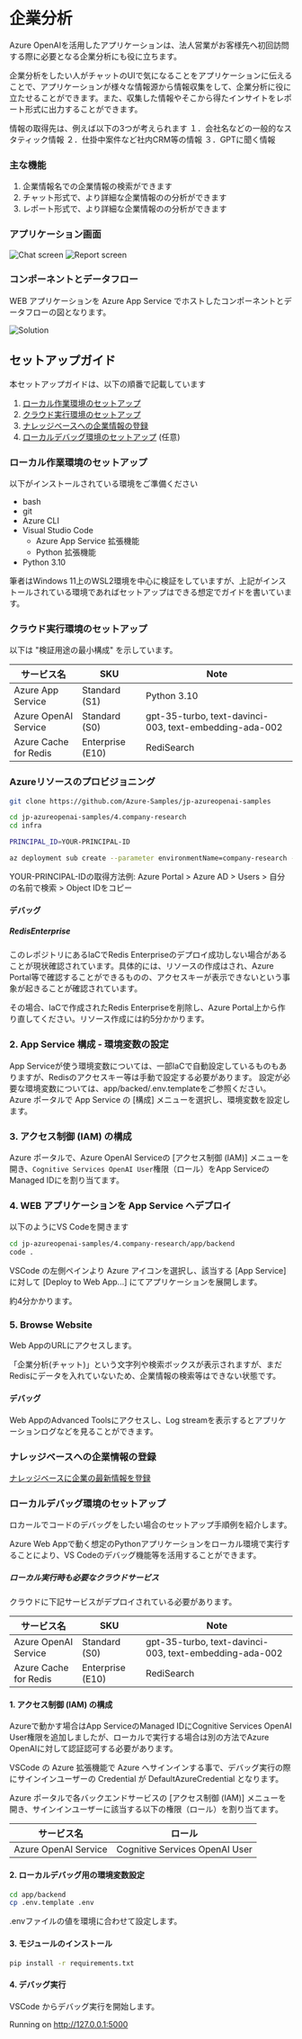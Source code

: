 # 企業分析

Azure OpenAIを活用したアプリケーションは、法人営業がお客様先へ初回訪問する際に必要となる企業分析にも役に立ちます。

企業分析をしたい人がチャットのUIで気になることをアプリケーションに伝えることで、アプリケーションが様々な情報源から情報収集をして、企業分析に役に立たせることができます。また、収集した情報やそこから得たインサイトをレポート形式に出力することができます。

情報の取得先は、例えば以下の3つが考えられます
１．会社名などの一般的なスタティック情報
２．仕掛中案件など社内CRM等の情報
３．GPTに聞く情報

### 主な機能

1. 企業情報名での企業情報の検索ができます
1. チャット形式で、より詳細な企業情報のの分析ができます
1. レポート形式で、より詳細な企業情報のの分析ができます

### アプリケーション画面

![Chat screen](docs/demo-chat.png)
![Report screen](docs/demo-report.png)

### コンポーネントとデータフロー
WEB アプリケーションを Azure App Service でホストしたコンポーネントとデータフローの図となります。

![Solution](docs/diagram.png)

## セットアップガイド

本セットアップガイドは、以下の順番で記載しています
1. [ローカル作業環境のセットアップ](#ローカル作業環境のセットアップ)
1. [クラウド実行環境のセットアップ](#クラウド実行環境のセットアップ)
1. [ナレッジベースへの企業情報の登録](#ナレッジベースへの企業情報の登録)
1. [ローカルデバッグ環境のセットアップ](#ローカルデバッグ環境のセットアップ) (任意)

### ローカル作業環境のセットアップ
以下がインストールされている環境をご準備ください
- bash
- git
- Azure CLI
- Visual Studio Code
    - Azure App Service 拡張機能 
    - Python 拡張機能
- Python 3.10

筆者はWindows 11上のWSL2環境を中心に検証をしていますが、上記がインストールされている環境であればセットアップはできる想定でガイドを書いています。

### クラウド実行環境のセットアップ
以下は "検証用途の最小構成" を示しています。

|  サービス名  |  SKU  | Note |
| ---- | ---- | ---- |
| Azure App Service  |  Standard (S1)  | Python 3.10 |
| Azure OpenAI Service |  Standard (S0)  | gpt-35-turbo, text-davinci-003, text-embedding-ada-002 |
| Azure Cache for Redis | Enterprise (E10) | RediSearch |

### Azureリソースのプロビジョニング
```bash
git clone https://github.com/Azure-Samples/jp-azureopenai-samples

cd jp-azureopenai-samples/4.company-research
cd infra

PRINCIPAL_ID=YOUR-PRINCIPAL-ID

az deployment sub create --parameter environmentName=company-research --parameter location=japaneast --parameter openAiResourceGroupLocation=eastus --parameter principalId=$PRINCIPAL_ID --location japaneast --template-file ./main.bicep
```
YOUR-PRINCIPAL-IDの取得方法例: Azure Portal > Azure AD > Users > 自分の名前で検索 > Object IDをコピー

#### デバッグ
##### RedisEnterprise
このレポジトリにあるIaCでRedis Enterpriseのデプロイ成功しない場合があることが現状確認されています。具体的には、リソースの作成はされ、Azure Portal等で確認することができるものの、アクセスキーが表示できないという事象が起きることが確認されています。

その場合、IaCで作成されたRedis Enterpriseを削除し、Azure Portal上から作り直してください。リソース作成には約5分かかります。

### 2. App Service 構成 - 環境変数の設定
App Serviceが使う環境変数については、一部IaCで自動設定しているものもありますが、Redisのアクセスキー等は手動で設定する必要があります。
設定が必要な環境変数については、app/backed/.env.templateをご参照ください。
Azure ポータルで App Service の [構成] メニューを選択し、環境変数を設定します。

### 3. アクセス制御 (IAM) の構成

Azure ポータルで、Azure OpenAI Serviceの [アクセス制御 (IAM)] メニューを開き、`Cognitive Services OpenAI User`権限（ロール）をApp Serviceの Managed IDにを割り当てます。 

### 4. WEB アプリケーションを App Service へデプロイ
以下のようにVS Codeを開きます
```bash
cd jp-azureopenai-samples/4.company-research/app/backend
code .
```

VSCode の左側ペインより Azure アイコンを選択し、該当する [App Service] に対して [Deploy to Web App...] にてアプリケーションを展開します。

約4分かかります。

### 5. Browse Website
Web AppのURLにアクセスします。

「企業分析(チャット)」という文字列や検索ボックスが表示されますが、まだRedisにデータを入れていないため、企業情報の検索等はできない状態です。

#### デバッグ
Web AppのAdvanced Toolsにアクセスし、Log streamを表示するとアプリケーションログなどを見ることができます。

### ナレッジベースへの企業情報の登録
[ナレッジベースに企業の最新情報を登録](scripts/README.md)

### ローカルデバッグ環境のセットアップ
ロカールでコードのデバッグをしたい場合のセットアップ手順例を紹介します。

Azure Web Appで動く想定のPythonアプリケーションをローカル環境で実行することにより、VS Codeのデバッグ機能等を活用することができます。

##### ローカル実行時も必要なクラウドサービス
クラウドに下記サービスがデプロイされている必要があります。

|  サービス名  |  SKU  | Note |
| ---- | ---- | ---- |
| Azure OpenAI Service |  Standard (S0)  | gpt-35-turbo, text-davinci-003, text-embedding-ada-002 |
| Azure Cache for Redis | Enterprise (E10) | RediSearch |

#### 1. アクセス制御 (IAM) の構成
Azureで動かす場合はApp ServiceのManaged IDにCognitive Services OpenAI User権限を追加しましたが、ローカルで実行する場合は別の方法でAzure OpenAIに対して認証認可する必要があります。

VSCode の Azure 拡張機能で Azure へサインインする事で、デバッグ実行の際にサインインユーザーの Credential が DefaultAzureCredential となります。 

Azure ポータルで各バックエンドサービスの [アクセス制御 (IAM)] メニューを開き、サインインユーザーに該当する以下の権限（ロール）を割り当てます。 

|  サービス名  |  ロール  | 
| ---- | ---- |
| Azure OpenAI Service |  Cognitive Services OpenAI User  | 

#### 2. ローカルデバッグ用の環境変数設定
```bash
cd app/backend
cp .env.template .env
```
.envファイルの値を環境に合わせて設定します。

#### 3. モジュールのインストール

```bash
pip install -r requirements.txt
```

#### 4. デバッグ実行

VSCode からデバッグ実行を開始します。

Running on http://127.0.0.1:5000



